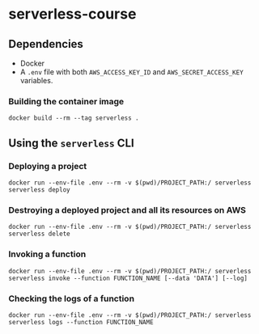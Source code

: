 # serverless-course

## Dependencies

* Docker
* A `.env` file with both `AWS_ACCESS_KEY_ID` and `AWS_SECRET_ACCESS_KEY` variables.

### Building the container image

`docker build --rm --tag serverless .`

## Using the `serverless` CLI
### Deploying a project

`docker run --env-file .env --rm -v $(pwd)/PROJECT_PATH:/ serverless serverless deploy`

### Destroying a deployed project and all its resources on AWS

`docker run --env-file .env --rm -v $(pwd)/PROJECT_PATH:/ serverless serverless delete`

### Invoking a function

`docker run --env-file .env --rm -v $(pwd)/PROJECT_PATH:/ serverless serverless invoke --function FUNCTION_NAME [--data 'DATA'] [--log]`

### Checking the logs of a function

`docker run --env-file .env --rm -v $(pwd)/PROJECT_PATH:/ serverless serverless logs --function FUNCTION_NAME`
